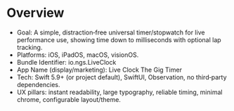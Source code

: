 # Overview

- Goal: A simple, distraction‑free universal timer/stopwatch for live performance use, showing time down to milliseconds with optional lap tracking.
- Platforms: iOS, iPadOS, macOS, visionOS.
- Bundle Identifier: io.ngs.LiveClock
- App Name (display/marketing): Live Clock The Gig Timer
- Tech: Swift 5.9+ (or project default), SwiftUI, Observation, no third‑party dependencies.
- UX pillars: instant readability, large typography, reliable timing, minimal chrome, configurable layout/theme.

